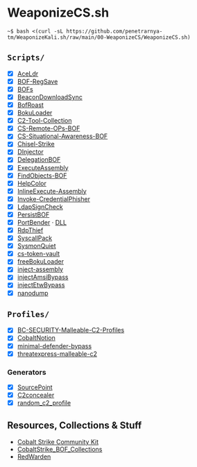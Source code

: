 WeaponizeCS.sh
==========

```console
~$ bash <(curl -sL https://github.com/penetrarnya-tm/WeaponizeKali.sh/raw/main/00-WeaponizeCS/WeaponizeCS.sh)
```

## `Scripts/`

- [x] [AceLdr](https://github.com/kyleavery/AceLdr)
- [x] [BOF-RegSave](https://github.com/EncodeGroup/BOF-RegSave)
- [x] [BOFs](https://github.com/ajpc500/BOFs)
- [x] [BeaconDownloadSync](https://github.com/EspressoCake/BeaconDownloadSync)
- [x] [BofRoast](https://github.com/cube0x0/BofRoast)
- [x] [BokuLoader](https://github.com/boku7/BokuLoader)
- [x] [C2-Tool-Collection](https://github.com/outflanknl/C2-Tool-Collection)
- [x] [CS-Remote-OPs-BOF](https://github.com/trustedsec/CS-Remote-OPs-BOF)
- [x] [CS-Situational-Awareness-BOF](https://github.com/trustedsec/CS-Situational-Awareness-BOF)
- [x] [Chisel-Strike](https://github.com/m3rcer/Chisel-Strike)
- [x] [DInjector](https://github.com/snovvcrash/DInjector)
- [x] [DelegationBOF](https://github.com/IcebreakerSecurity/DelegationBOF)
- [x] [ExecuteAssembly](https://github.com/med0x2e/ExecuteAssembly)
- [x] [FindObjects-BOF](https://github.com/outflanknl/FindObjects-BOF)
- [x] [HelpColor](https://github.com/outflanknl/HelpColor)
- [x] [InlineExecute-Assembly](https://github.com/anthemtotheego/InlineExecute-Assembly)
- [x] [Invoke-CredentialPhisher](https://github.com/fox-it/Invoke-CredentialPhisher)
- [x] [LdapSignCheck](https://github.com/cube0x0/LdapSignCheck/tree/main/BofLdapSignCheck)
- [x] [PersistBOF](https://github.com/IcebreakerSecurity/PersistBOF)
- [x] [PortBender](https://github.com/praetorian-inc/PortBender) · [DLL](https://github.com/penetrarnya-tm/WeaponizeKali.sh/blob/main/dll/PortBender64.dll)
- [x] [RdpThief](https://github.com/0x09AL/RdpThief)
- [x] [SyscallPack](https://github.com/cube0x0/SyscallPack)
- [x] [SysmonQuiet](https://github.com/ScriptIdiot/SysmonQuiet)
- [x] [cs-token-vault](https://github.com/Henkru/cs-token-vault)
- [x] [freeBokuLoader](https://github.com/S4ntiagoP/freeBokuLoader)
- [x] [inject-assembly](https://github.com/kyleavery/inject-assembly)
- [x] [injectAmsiBypass](https://github.com/boku7/injectAmsiBypass)
- [x] [injectEtwBypass](https://github.com/boku7/injectEtwBypass)
- [x] [nanodump](https://github.com/helpsystems/nanodump)

## `Profiles/`

- [X] [BC-SECURITY-Malleable-C2-Profiles](https://github.com/BC-SECURITY/Malleable-C2-Profiles)
- [x] [CobaltNotion](https://github.com/HuskyHacks/CobaltNotion)
- [X] [minimal-defender-bypass](https://gist.github.com/tothi/8abd2de8f4948af57aa2d027f9e59efe)
- [X] [threatexpress-malleable-c2](https://github.com/threatexpress/malleable-c2)

### Generators

- [x] [SourcePoint](https://github.com/Tylous/SourcePoint)
- [x] [C2concealer](https://github.com/FortyNorthSecurity/C2concealer)
- [x] [random_c2_profile](https://github.com/threatexpress/random_c2_profile)

## Resources, Collections & Stuff

- [Cobalt Strike Community Kit](https://cobalt-strike.github.io/community_kit/)
- [CobaltStrike_BOF_Collections](https://github.com/wsummerhill/CobaltStrike_BOF_Collections)
- [RedWarden](https://github.com/mgeeky/RedWarden)
